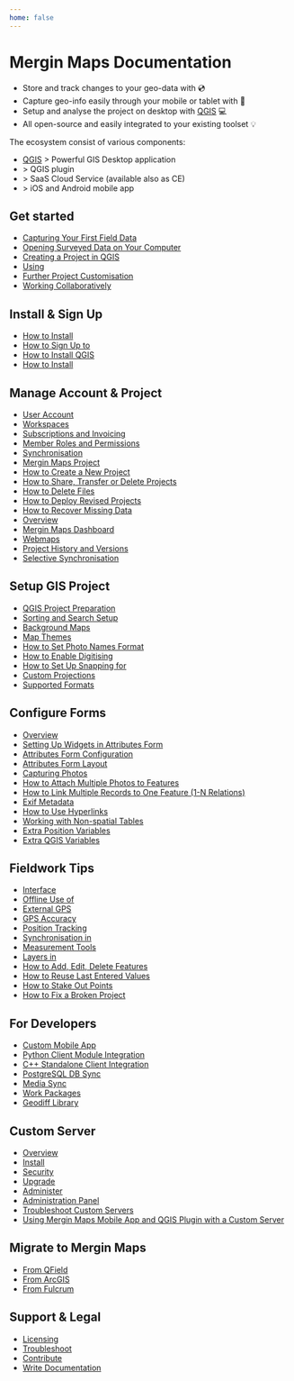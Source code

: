 ```yaml
---
home: false
---
```



# Mergin Maps Documentation

- Store and track changes to your geo-data with <MainPlatformNameLink /> :cd:
- Capture geo-info easily through your mobile or tablet with <MobileAppName /> :iphone:
- Setup and analyse the project on desktop with [QGIS](https://qgis.org/) :computer:
- All open-source and easily integrated to your existing toolset :bulb:

<CommunityJoin />

The ecosystem consist of various components:
 - [QGIS](https://qgis.org/) > Powerful GIS Desktop application 
 - [<QGISPluginName />](https://plugins.qgis.org/plugins/Mergin/) > QGIS plugin
 - <AppDomainNameLink desc="Mergin Maps Server" /> > SaaS Cloud Service (available also as <MainPlatformName /> CE)
 - <MainDomainNameLink desc="Mergin Maps mobile app" /> > iOS and Android mobile app

<AppDownload />

<YouTube id="dy-B1BW9lA0" />
 
## Get started 

- [Capturing Your First Field Data](./tutorials/capturing-first-data/)
- [Opening Surveyed Data on Your Computer](./tutorials/opening-surveyed-data-on-your-computer/)
- [Creating a Project in QGIS](./tutorials/creating-a-project-in-qgis/)
- [Using <MobileAppName />](./tutorials/mobile/)
- [Further Project Customisation](./tutorials/further-project-customisation/)
- [Working Collaboratively](./tutorials/working-collaboratively/)

## Install & Sign Up
- [How to Install <MobileAppName />](./setup/install-mobile-app/)
- [How to Sign Up to <MainPlatformName />](./setup/sign-up-to-mergin-maps/)
- [How to Install QGIS](./setup/install-qgis/)
- [How to Install <QGISPluginName /> ](./setup/install-mergin-maps-plugin-for-qgis/)

## Manage Account & Project
- [User Account](./manage/account/)
- [Workspaces](./manage/workspaces/)
- [Subscriptions and Invoicing](./manage/subscriptions/)
- [Member Roles and Permissions](./manage/permissions/)
- [Synchronisation](./manage/synchronisation/)
- [Mergin Maps Project](./manage/project/)
- [How to Create a New Project](./manage/create-project/)
- [How to Share, Transfer or Delete Projects](./manage/project-advanced/)
- [How to Delete Files](./manage/delete-files)
- [How to Deploy Revised Projects](./manage/deploy-new-project/)
- [How to Recover Missing Data](./manage/missing-data/)
- [<QGISPluginName /> Overview](./manage/plugin/)
- [Mergin Maps Dashboard](./manage/dashboard/)
- [Webmaps](./manage/dashboard-maps/)
- [Project History and Versions](./manage/project-history/)
- [Selective Synchronisation](./manage/selective_sync/)

## Setup GIS Project
- [QGIS Project Preparation](./gis/features/)
- [Sorting and Search Setup](./gis/search_data/)
- [Background Maps](./gis/settingup_background_map/)
- [Map Themes](./gis/setup_themes/)
- [How to Set Photo Names Format](./gis/photo-names/)
- [How to Enable Digitising](./gis/enable_digitising/)
- [How to Set Up Snapping for <MobileAppName />](./gis/snapping/)
- [Custom Projections](./gis/proj/)
- [Supported Formats](./gis/supported_formats/)

## Configure Forms
- [Overview](./layer/form-widgets/)
- [Setting Up Widgets in Attributes Form](./layer/form-widgets/)
- [Attributes Form Configuration](./layer/form-configuration/)
- [Attributes Form Layout](./layer/form-layout/)
- [Capturing Photos](./layer/photos/)
- [How to Attach Multiple Photos to Features](./layer/attach-multiple-photos-to-features/)
- [How to Link Multiple Records to One Feature (1-N Relations)](./layer/one-to-n-relations/)
- [Exif Metadata](./layer/exif/)
- [How to Use Hyperlinks](./layer/external-link/)
- [Working with Non-spatial Tables](./layer/non-spatial-data/)
- [Extra Position Variables](./layer/position_variables/)
- [Extra QGIS Variables](./layer/plugin-variables/)

## Fieldwork Tips
- [<MobileAppName /> Interface](./field/mobile-app-ui/)
- [Offline Use of <MobileAppName />](./field/external_gps/)
- [External GPS](./field/external_gps/)
- [GPS Accuracy](./field/gps_accuracy/)
- [Position Tracking](./field/tracking/)
- [Synchronisation in <MobileAppName />](./field/autosync/)
- [Measurement Tools](./field/measure/)
- [Layers in <MobileAppName />](./field/layers/)
- [How to Add, Edit, Delete Features](./field/mobile-features/)
- [How to Reuse Last Entered Values](./field/reuse-last-values/)
- [How to Stake Out Points](./field/stake-out/)
- [How to Fix a Broken Project](./field/broken-project/)

## For Developers
- [Custom Mobile App](./dev/customapp/)
- [Python Client Module Integration](./dev/integration/)
- [C++ Standalone Client Integration](./dev/integration-cpp/)
- [PostgreSQL DB Sync](./dev/dbsync/)
- [Media Sync](./dev/media-sync/)
- [Work Packages](./dev/work-packages/)
- [Geodiff Library](./dev/geodiff/)

## Custom Server
- [Overview](./server/)
- [Install](./server/install/)
- [Security](./server/security/)
- [Upgrade](./server/upgrade/)
- [Administer](./server/administer/)
- [Administration Panel](./server/dashboard/)
- [Troubleshoot Custom Servers](./server/troubleshoot/)
- [Using Mergin Maps Mobile App and QGIS Plugin with a Custom Server](./server/plugin-mobile-app/)

## Migrate to Mergin Maps
- [From QField](./migrate/qfield/)
- [From ArcGIS](./migrate/arcgis/)
- [From Fulcrum](./migrate/fulcrumapp/)

## Support & Legal
- [Licensing](./misc/licensing/)
- [Troubleshoot](./misc/troubleshoot/)
- [Contribute](./misc/contribute/)
- [Write Documentation](./misc/write-docs/)

